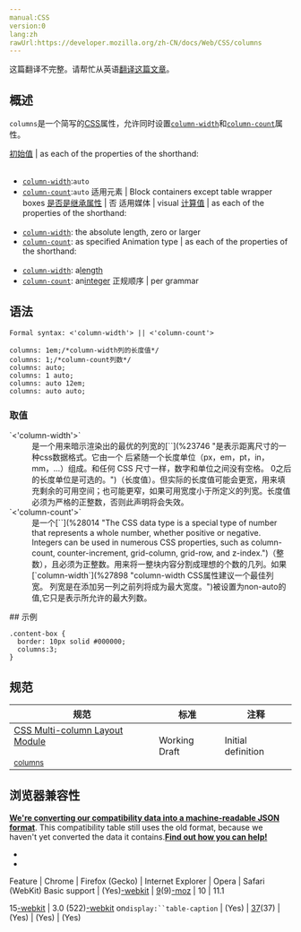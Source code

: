 ```yaml
---
manual:CSS
version:0
lang:zh
rawUrl:https://developer.mozilla.org/zh-CN/docs/Web/CSS/columns
---
```




这篇翻译不完整。请帮忙从英语[翻译这篇文章](%29531 "")。





## 概述<a name="Summary"></a>


`columns`是一个简写的[CSS](%28421 "CSS")属性，允许同时设置[`column-width`](%27898 "column-width CSS属性建议一个最佳列宽。 列宽是在添加另一列之前列将成为最大宽度。")和[`column-count`](%27890 "column-count CSS属性，描述元素的列数。")属性。


[初始值](%28302 "") | as each of the properties of the shorthand:<br></br>
* [`column-width`](%27898 "column-width CSS属性建议一个最佳列宽。 列宽是在添加另一列之前列将成为最大宽度。"):`auto`
* [`column-count`](%27890 "column-count CSS属性，描述元素的列数。"):`auto` 
适用元素 | Block containers except table wrapper boxes 
[是否是继承属性](%28299 "") | 否 
适用媒体 | visual 
[计算值](%28304 "") | as each of the properties of the shorthand:<br></br>
* [`column-width`](%27898 "column-width CSS属性建议一个最佳列宽。 列宽是在添加另一列之前列将成为最大宽度。"): the absolute length, zero or larger
* [`column-count`](%27890 "column-count CSS属性，描述元素的列数。"): as specified 
Animation type | as each of the properties of the shorthand:<br></br>
* [`column-width`](%27898 "column-width CSS属性建议一个最佳列宽。 列宽是在添加另一列之前列将成为最大宽度。"): a[length](%28692 "Values of the <length> CSS data type are interpolated as real, floating-point numbers.")
* [`column-count`](%27890 "column-count CSS属性，描述元素的列数。"): an[integer](%29465 "Values of the <integer> CSS data type are interpolated via integer discrete steps. The calculation is done as if they were real, floating-point numbers and the discrete value is obtained using the floor function.") 
正规顺序 | per grammar 


## 语法<a name="Syntax"></a>

```
Formal syntax: <'column-width'> || <'column-count'>

```

```
columns: 1em;/*column-width列的长度值*/
columns: 1;/*column-count列数*/
columns: auto;
columns: 1 auto;
columns: auto 12em;
columns: auto auto;
```

### 取值<a name="取值"></a>
<dl><dt id=''>`<'column-width'>`</dt><dd>是一个用来暗示渲染出的最优的列宽的[`<length>`](%23746 "是表示距离尺寸的一种css数据格式。它由一个 <number> 后紧随一个长度单位（px，em，pt，in，mm，...）组成。和任何 CSS 尺寸一样，数字和单位之间没有空格。<number> 0之后的长度单位是可选的。")（长度值）。但实际的长度值可能会更宽，用来填充剩余的可用空间；也可能更窄，如果可用宽度小于所定义的列宽。长度值必须为严格的正整数，否则此声明将会失效。</dd><dt id=''>`<'column-count'>`</dt><dd>是一个[`<integer>`](%28014 "The <integer> CSS data type is a special type of number that represents a whole number, whether positive or negative. Integers can be used in numerous CSS properties, such as column-count, counter-increment, grid-column, grid-row, and z-index.")（整数），且必须为正整数。用来将一整块内容分割成理想的个数的几列。如果[`column-width`](%27898 "column-width CSS属性建议一个最佳列宽。 列宽是在添加另一列之前列将成为最大宽度。")被设置为non-auto的值,它只是表示所允许的最大列数。</dd></dl>
## 示例<a name="Examples"></a>

```
.content-box {
  border: 10px solid #000000;
  columns:3;
}
```

## 规范<a name="Specifications"></a>

规范 | 标准 | 注释 
 ---  |  ---  |  ---  | 
[CSS Multi-column Layout Module<br></br><small>columns</small>](%29532 "") | Working Draft | Initial definition 


## 浏览器兼容性<a name="Browser_compatibility"></a>


**[We&#39;re converting our compatibility data into a machine-readable JSON format](%3344 "")**. This compatibility table still uses the old format, because we haven&#39;t yet converted the data it contains.**[Find out how you can help!](%3392 "")**


* 
* 

Feature | Chrome | Firefox (Gecko) | Internet Explorer | Opera | Safari (WebKit) 
Basic support | (Yes)[-webkit](%3568 "The name of this feature is prefixed with '-webkit' as this browser considers it experimental") | [9](%12621 "Released on 2011-12-20.")(9)[-moz](%3568 "The name of this feature is prefixed with '-moz' as this browser considers it experimental") | 10 | 11.1



15[-webkit](%3568 "The name of this feature is prefixed with '-webkit' as this browser considers it experimental") | 3.0 (522)[-webkit](%3568 "The name of this feature is prefixed with '-webkit' as this browser considers it experimental") 
on`display:``table-caption` | (Yes) | [37](%4034 "Released on 2015-04-07.")(37) | (Yes) | (Yes) | (Yes) 






